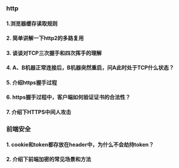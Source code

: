 ### http

#### 1.浏览器缓存读取规则

#### 2. 简单讲解一下http2的多路复用

#### 3. 谈谈对TCP三次握手和四次挥手的理解

#### 4. A、B机器正常连接后，B机器突然重启，问A此时处于TCP什么状态？

#### 5. 介绍https握手过程

#### 6. https握手过程中，客户端如何验证证书的合法性？

#### 7. 介绍下HTTPS中间人攻击

### 前端安全

#### 1. cookie和token都存放在header中，为什么不会劫持token？

#### 2. 介绍下前端加密的常见场景和方法


